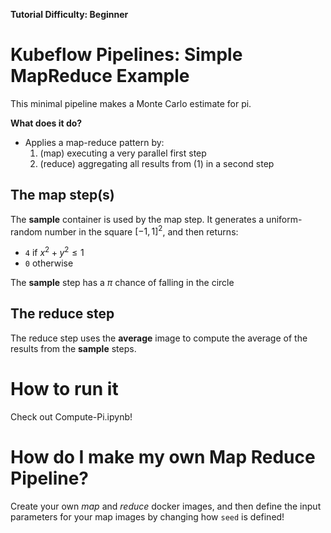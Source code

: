 **Tutorial Difficulty: Beginner**

# Kubeflow Pipelines: Simple MapReduce Example

This minimal pipeline makes a Monte Carlo estimate for pi.

**What does it do?**

- Applies a map-reduce pattern by:
	1. (map) executing a very parallel first step
	2. (reduce) aggregating all results from (1) in a second step

## The map step(s)

The **sample** container is used by the map step.  It generates a uniform-random number in the square $[-1,1]^2$, and then returns:
* `4` if $x^2 + y^2 \leq 1$
* `0` otherwise

The **sample** step has a $\pi$ chance of falling in the circle

## The reduce step

The reduce step uses the **average** image to compute the average of the results from the **sample** steps.  

# How to run it

Check out Compute-Pi.ipynb!

# How do I make my own Map Reduce Pipeline?

Create your own *map* and *reduce* docker images, and then define the input
parameters for your map images by changing how `seed` is defined!
